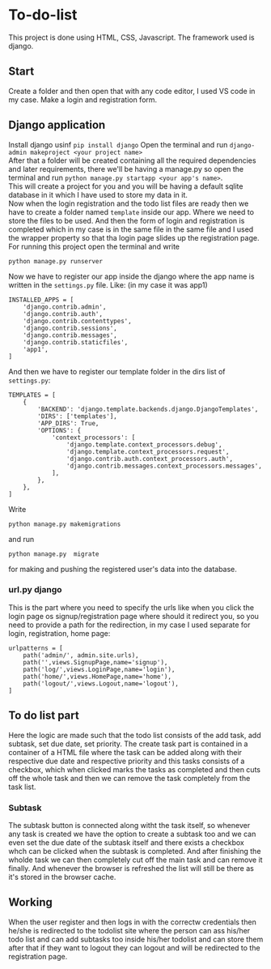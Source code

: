 # To-do-list
This project is done using HTML, CSS, Javascript. The framework used is django.
## Start
Create a folder and then open that with any code editor, I used VS code in my case. Make a login and registration form.
## Django application
Install django usinf `pip install django`
Open the terminal and run `django-admin makeproject <your project name>`<br>
After that a folder will be created containing all the required dependencies and later requirements, there we'll be having a manage.py so open the terminal and run `python manage.py startapp <your app's name>`.<br>
This will create a project for you and you will be having a default sqlite database in it which I have used to store my data in it.<br>
Now when the login registration and the todo list files are ready then we have to create a folder named `template` inside our app. Where we need to store the files to be used.
And then the form of login and registration is completed which in my case is in the same file in the same file and I used the wrapper property so that tha login page slides up the registration page.
For running this project open the terminal and write 
~~~
python manage.py runserver
~~~
Now we have to register our app inside the django where the app name is written in the `settings.py` file. Like: (in my case it was app1)
~~~
INSTALLED_APPS = [
    'django.contrib.admin',
    'django.contrib.auth',
    'django.contrib.contenttypes',
    'django.contrib.sessions',
    'django.contrib.messages',
    'django.contrib.staticfiles',
    'app1',
]
~~~

And then we have to register our template folder in the dirs list of `settings.py`:
~~~
TEMPLATES = [
    {
        'BACKEND': 'django.template.backends.django.DjangoTemplates',
        'DIRS': ['templates'],
        'APP_DIRS': True,
        'OPTIONS': {
            'context_processors': [
                'django.template.context_processors.debug',
                'django.template.context_processors.request',
                'django.contrib.auth.context_processors.auth',
                'django.contrib.messages.context_processors.messages',
            ],
        },
    },
]

~~~
Write 
~~~
python manage.py makemigrations
~~~
 and run 
 ~~~
 python manage.py  migrate
 ~~~

for making and pushing the registered user's data into the database.
### url.py django
This is the part where you need to specify the urls like when you click the login page os signup/registration page where should it redirect you, so you need to provide a path for the redirection, in my case I used separate for login, registration, home page:
~~~
urlpatterns = [
    path('admin/', admin.site.urls),
    path('',views.SignupPage,name='signup'),
    path('log/',views.LoginPage,name='login'),
    path('home/',views.HomePage,name='home'),
    path('logout/',views.Logout,name='logout'),
]
~~~

 ## To do list part
 Here the logic are made such that the todo list consists of the add task, add subtask, set due date, set priority.
 The create task part is contained in a container of a HTML file where the task can be added along with their respective due date and respective priority and this tasks consists of a checkbox, which when clicked marks the tasks as completed and then cuts off the whole task and then we can remove the task completely from the task list.
 ### Subtask
 The subtask button is connected along witht the task itself, so whenever any task is created we have the option to create a subtask too and we can even set the due date of the subtask itself and there exists a checkbox whch can be clicked when the subtask is completed.
 And after finishing the wholde task we can then completely cut off the main task and can remove it finally.
 And whenever the browser is refreshed the list will still be there as it's stored in the browser cache.
 ## Working
 When the user register and then logs in with the correctw credentials then he/she is redirected to the todolist site where the person can ass his/her todo list and can add subtasks too inside his/her todolist and can store them after that if they want to logout they can logout and will be redirected to the registration page.
